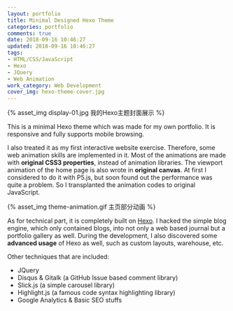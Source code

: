 ```yaml
---
layout: portfolio
title: Minimal Designed Hexo Theme
categories: portfolio
comments: true
date: 2018-09-16 10:46:27
updated: 2018-09-16 10:46:27
tags:
- HTML/CSS/JavaScript
- Hexo
- JQuery
- Web Animation
work_category: Web Development
cover_img: hexo-theme-cover.jpg
---
```


{% asset_img display-01.jpg 我的Hexo主题封面展示 %}

This is a minimal Hexo theme which was made for my own portfolio. It is responsive and fully supports mobile browsing.

I also treated it as my first interactive website exercise. Therefore, some web animation skills are implemented in it. Most of the animations are made with **original CSS3 properties**, instead of animation libraries. The viewport animation of the home page is also wrote in **original canvas**. At first I considered to do it with P5.js, but soon found out the performance was quite a problem. So I transplanted the animation codes to original JavaScript.

{% asset_img theme-animation.gif 主页部分动画 %}

As for technical part, it is completely built on [Hexo](https://hexo.io/docs/themes). I hacked the simple blog engine, which only contained blogs, into not only a web based journal but a portfolio gallery as well. During the development, I also discovered some **advanced usage** of Hexo as well, such as custom layouts, warehouse, etc.

Other techniques that are included:

- JQuery
- Disqus & Gitalk (a GitHub Issue based comment library)
- Slick.js (a simple carousel library)
- Highlight.js (a famous code syntax highlighting library)
- Google Analytics & Basic SEO stuffs